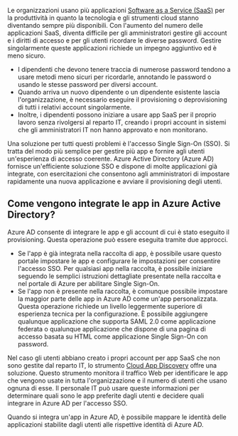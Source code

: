 Le organizzazioni usano più applicazioni [Software as a Service (SaaS)](https://azure.microsoft.com/overview/what-is-saas/) per la produttività in quanto la tecnologia e gli strumenti cloud stanno diventando sempre più disponibili. Con l'aumento del numero delle applicazioni SaaS, diventa difficile per gli amministratori gestire gli account e i diritti di accesso e per gli utenti ricordare le diverse password. Gestire singolarmente queste applicazioni richiede un impegno aggiuntivo ed è meno sicuro.

* I dipendenti che devono tenere traccia di numerose password tendono a usare metodi meno sicuri per ricordarle, annotando le password o usando le stesse password per diversi account.
* Quando arriva un nuovo dipendente o un dipendente esistente lascia l'organizzazione, è necessario eseguire il provisioning o deprovisioning di tutti i relativi account singolarmente.
* Inoltre, i dipendenti possono iniziare a usare app SaaS per il proprio lavoro senza rivolgersi al reparto IT, creando i propri account in sistemi che gli amministratori IT non hanno approvato e non monitorano.  

Una soluzione per tutti questi problemi è l'accesso Single Sign-On (SSO). Si tratta del modo più semplice per gestire più app e fornire agli utenti un'esperienza di accesso coerente. Azure Active Directory (Azure AD) fornisce un'efficiente soluzione SSO e dispone di molte applicazioni già integrate, con esercitazioni che consentono agli amministratori di impostare rapidamente una nuova applicazione e avviare il provisioning degli utenti.

## <a name="how-does-azure-active-directory-integrate-apps"></a>Come vengono integrate le app in Azure Active Directory?
Azure AD consente di integrare le app e gli account di cui è stato eseguito il provisioning. Questa operazione può essere eseguita tramite due approcci.

* Se l'app è già integrata nella raccolta di app, è possibile usare questo portale impostare le app e configurare le impostazioni per consentire l'accesso SSO. Per qualsiasi app nella raccolta, è possibile iniziare seguendo le semplici istruzioni dettagliate presentate nella raccolta e nel portale di Azure per abilitare Single Sign-On.
* Se l'app non è presente nella raccolta, è comunque possibile impostare la maggior parte delle app in Azure AD come un'app personalizzata. Questa operazione richiede un livello leggermente superiore di esperienza tecnica per la configurazione. È possibile aggiungere qualunque applicazione che supporta SAML 2.0 come applicazione federata o qualunque applicazione che dispone di una pagina di accesso basata su HTML come applicazione Single Sign-On con password.

Nel caso gli utenti abbiano creato i propri account per app SaaS che non sono gestite dal reparto IT, lo strumento [Cloud App Discovery](../articles/active-directory/active-directory-cloudappdiscovery-whatis.md) offre una soluzione. Questo strumento monitora il traffico Web per identificare le app che vengono usate in tutta l'organizzazione e il numero di utenti che usano ognuna di esse. Il personale IT può usare queste informazioni per determinare quali sono le app preferite dagli utenti e decidere quali integrare in Azure AD per l'accesso SSO.  

Quando si integra un'app in Azure AD, è possibile mappare le identità delle applicazioni stabilite dagli utenti alle rispettive identità di Azure AD.  



<!--HONumber=Nov16_HO3-->


